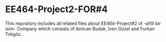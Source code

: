 # EE464-Project2-FOR#4
This repository includes all related files about EE464-Project#2 of -afilli bir isim- Company which consists of Anılcan Budak, İven Güzel and Furkan Tokgöz. .
